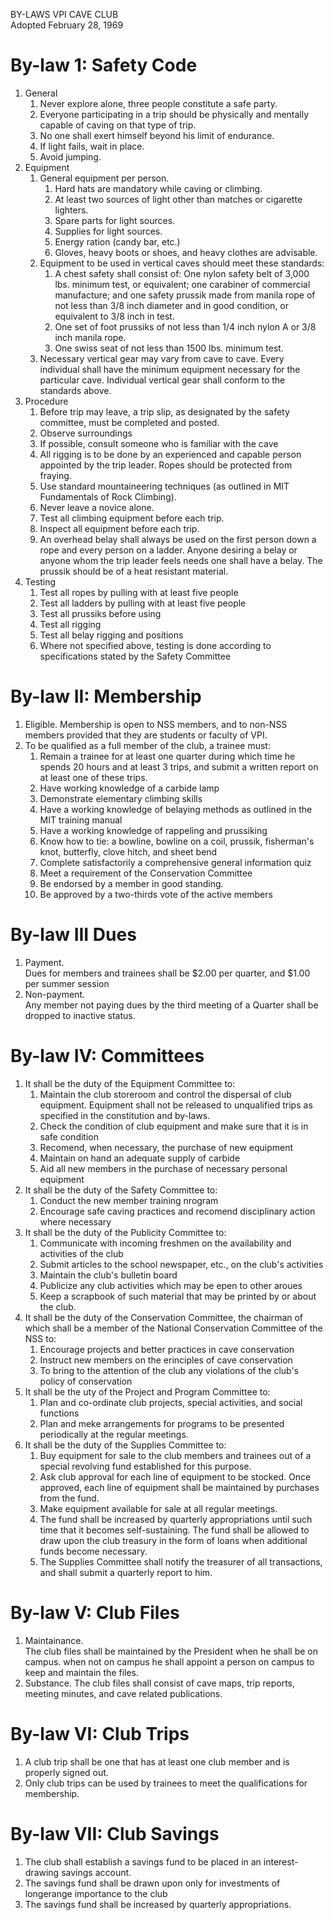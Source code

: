 BY-LAWS VPI CAVE CLUB  
Adopted February 28, 1969


# By-law 1: Safety Code
1. General
    1. Never explore alone, three people constitute a safe party.
    1. Everyone participating in a trip should be physically and mentally capable of caving on that type of trip.
    1. No one shall exert himself beyond his limit of endurance.
    1. If light fails, wait in place.
    1. Avoid jumping.
1. Equipment
    1. General equipment per person.
        1. Hard hats are mandatory while caving or climbing.
        1. At least two sources of light other than matches or cigarette lighters.
        1. Spare parts for light sources.
        1. Supplies for light sources.
        1. Energy ration (candy bar, etc.)
        1. Gloves, heavy boots or shoes, and heavy clothes are advisable.
    1. Equipment to be used in vertical caves should meet these standards:
        1. A chest safety shall consist of: One nylon safety belt of 3,000 lbs. minimum test, or equivalent; one carabiner of commercial manufacture; and one safety prussik made from manila rope of not less than 3/8 inch diameter and in good condition, or equivalent to 3/8 inch in test.
        1. One set of foot prussiks of not less than 1/4 inch nylon A or 3/8 inch manila rope.
        1. One swiss seat of not less than 1500 lbs. minimum test.
    1. Necessary vertical gear may vary from cave to cave. Every individual shall have the minimum equipment necessary for the particular cave. Individual vertical gear shall conform to the standards above.
1. Procedure
    1. Before trip may leave, a trip slip, as designated by the safety committee, must be completed and posted.
    1. Observe surroundings
    1. If possible, consult someone who is familiar with the cave
    1. All rigging is to be done by an experienced and capable person appointed by the trip leader. Ropes should be protected from fraying.
    1. Use standard mountaineering techniques (as outlined in MIT Fundamentals of Rock Climbing).
    1. Never leave a novice alone.
    1. Test all climbing equipment before each trip.
    1. Inspect all equipment before each trip.
    1. An overhead belay shall always be used on the first person down a rope and every person on a ladder. Anyone desiring a belay or anyone whom the trip leader feels needs one shall have a belay. The prussik should be of a heat resistant material.
1. Testing
    1. Test all ropes by pulling with at least five people
    1. Test all ladders by pulling with at least five people
    1. Test all prussiks before using
    1. Test all rigging
    1. Test all belay rigging and positions
    1. Where not specified above, testing is done according to specifications stated by the Safety Committee

# By-law II: Membership
1. Eligible. Membership is open to NSS members, and to non-NSS members provided that they are students or faculty of VPI.
1. To be qualified as a full member of the club, a trainee must:
    1. Remain a trainee for at least one quarter during which time he spends 20 hours and at least 3 trips, and submit a written report on at least one of these trips.
    1. Have working knowledge of a carbide lamp
    1. Demonstrate elementary climbing skills
    1. Have a working knowledge of belaying methods as outlined in the MIT training manual
    1. Have a working knowledge of rappeling and prussiking
    1. Know how to tie: a bowline, bowline on a coil, prussik, fisherman's knot, butterfly, clove hitch, and sheet bend
    1. Complete satisfactorily a comprehensive general information quiz
    1. Meet a requirement of the Conservation Committee
    1. Be endorsed by a member in good standing.
    1. Be approved by a two-thirds vote of the active members

# By-law III Dues
1. Payment.  
    Dues for members and trainees shall be $2.00 per quarter, and $1.00 per summer session
1. Non-payment.  
    Any member not paying dues by the third meeting of a Quarter shall be dropped to inactive status.

# By-law IV: Committees
1. It shall be the duty of the Equipment Committee to:
    1. Maintain the club storeroom and control the dispersal of club equipment. Equipment shall not be released to unqualified trips as specified in the constitution and by-laws.
    1. Check the condition of club equipment and make sure that it is in safe condition
    1. Recomend, when necessary, the purchase of new equipment
    1. Maintain on hand an adequate supply of carbide
    1. Aid all new members in the purchase of necessary personal equipment
1. It shall be the duty of the Safety Committee to:
    1. Conduct the new member training nrogram
    1. Encourage safe caving practices and recomend disciplinary action where necessary
1. It shall be the duty of the Publicity Committee to:
    1. Communicate with incoming freshmen on the availability and activities of the club
    1. Submit articles to the school newspaper, etc., on the club's activities
    1. Maintain the club's bulletin board
    1. Publicize any club activities which may be epen to other aroues
    1. Keep a scrapbook of such material that may be printed by or about the club.
1. It shall be the duty of the Conservation Committee, the chairman of which shall be a member of the National Conservation Committee of the NSS to:
    1. Encourage projects and better practices in cave conservation
    1. Instruct new members on the erinciples of cave conservation
    1. To bring to the attention of the club any violations of the club's policy of conservation
1. It shall be the uty of the Project and Program Committee to:
    1. Plan and co-ordinate club projects, special activities, and social functions
    1. Plan and meke arrangements for programs to be presented periodically at the regular meetings.
1. It shall be the duty of the Supplies Committee to:
    1. Buy equipment for sale to the club members and trainees out of a special revolving fund established for this purpose.
    1. Ask club approval for each line of equipment to be stocked. Once approved, each line of equipment shall be maintained by purchases from the fund.
    1. Make equipment available for sale at all regular meetings.
    1. The fund shall be increased by quarterly appropriations until such time that it becomes self-sustaining. The fund shall be allowed to draw upon the club treasury in the form of loans when additional funds become necessary.
    1. The Supplies Committee shall notify the treasurer of all transactions, and shall submit a quarterly report to him.

# By-law V: Club Files
1. Maintainance.  
    The club files shall be maintained by the President when he shall be on campus. when not on campus he shall appoint a person on campus to keep and maintain the files.
1. Substance. The club files shall consist of cave maps, trip reports, meeting minutes, and cave related publications.

# By-law VI: Club Trips
1. A club trip shall be one that has at least one club member and is properly signed out.
1. Only club trips can be used by trainees to meet the qualifications for membership.

# By-law VII: Club Savings
1. The club shall establish a savings fund to be placed in an interest-drawing savings account.
1. The savings fund shall be drawn upon only for investments of longerange importance to the club
1. The savings fund shall be increased by quarterly appropriations.
